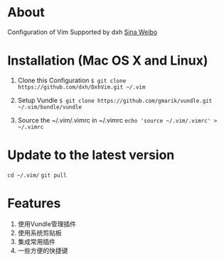 # About 
Configuration of Vim Supported by dxh
[Sina Weibo](http://weibo.com/survivordeng/profile?rightmod=1&wvr=5&mod=personinfo)

# Installation (Mac OS X and Linux)

1. Clone this Configuration
`$ git clone https://github.com/dxh/DxhVim.git ~/.vim`

2. Setup Vundle
`$ git clone https://github.com/gmarik/vundle.git ~/.vim/bundle/vundle`

3. Source the ~/.vim/.vimrc in ~/.vimrc
`echo 'source ~/.vim/.vimrc' > ~/.vimrc`

# Update to the latest version
`cd ~/.vim/`
`git pull`

# Features
1. 使用Vundle管理插件
2. 使用系统剪贴板
3. 集成常用插件
4. 一些方便的快捷键


